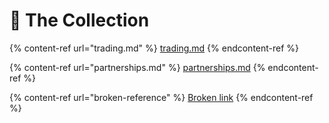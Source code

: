 # 🎨 The Collection

{% content-ref url="trading.md" %}
[trading.md](trading.md)
{% endcontent-ref %}

{% content-ref url="partnerships.md" %}
[partnerships.md](partnerships.md)
{% endcontent-ref %}

{% content-ref url="broken-reference" %}
[Broken link](broken-reference)
{% endcontent-ref %}

